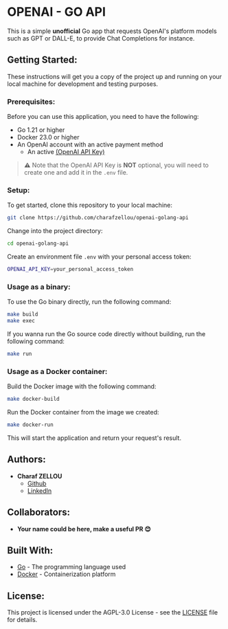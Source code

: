# OPENAI - GO API

This is a simple **unofficial** Go app that requests OpenAI's platform models such as GPT or DALL-E, to provide Chat Completions for instance.

## Getting Started:

These instructions will get you a copy of the project up and running on your local machine for development and testing purposes.

### Prerequisites:

Before you can use this application, you need to have the following:

- Go 1.21 or higher
- Docker 23.0 or higher
- An OpenAI account with an active payment method
    - An active [(OpenAI API Key)](https://platform.openai.com/account/api-keys)

> **⚠️** Note that the OpenAI API Key is **NOT** optional, you will need to create one and add it in the `.env` file.

### Setup:

To get started, clone this repository to your local machine:

```bash
git clone https://github.com/charafzellou/openai-golang-api
```

Change into the project directory:

```bash
cd openai-golang-api
```

Create an environment file `.env` with your personal access token:

```bash
OPENAI_API_KEY=your_personal_access_token
```

### Usage as a binary:

To use the Go binary directly, run the following command:

```bash
make build
make exec
```

If you wanna run the Go source code directly without building, run the following command:

```bash
make run
```

### Usage as a Docker container:

Build the Docker image with the following command:

```bash
make docker-build
```

Run the Docker container from the image we created:

```bash
make docker-run
```

This will start the application and return your request's result.

## Authors:

- **Charaf ZELLOU**
    - [Github](https://github.com/charafzellou)
    - [LinkedIn](https://linkedin.com/charafzellou)

## Collaborators:

- **Your name could be here, make a useful PR 😊**

## Built With:

- [Go](https://golang.org/) - The programming language used
- [Docker](https://www.docker.com/) - Containerization platform

## License:

This project is licensed under the AGPL-3.0 License - see the [LICENSE](./LICENSE.md) file for details.